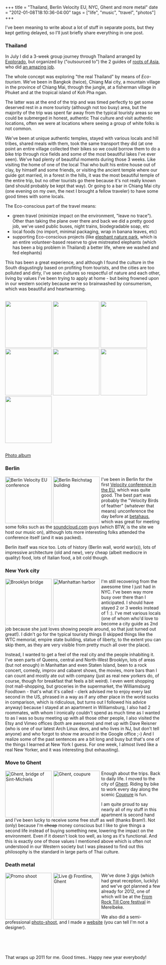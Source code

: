 +++
title = "Thailand, Berlin Velocity EU, NYC, Ghent and more metal"
date = "2012-01-08T18:10:36-04:00"
tags = ["life", "music", "travel", "photos"]
+++
<p>I've been meaning to write about a lot of stuff in separate posts, but they kept getting delayed, so I'll just briefly share everything in one post.

<!--more-->

<h3>Thailand</h3>

In July I did a 3-week group journey through Thailand arranged by <a href="http://www.explorado.be">Explorado</a>, but organized by ("outsourced to") the 2 guides of <a href="http://www.rootsofasia.com/">roots of Asia</a>, who did <a href="http://www.rootsofasia.com/get-to-know-us/feedback.html">an amazing job</a>.

The whole concept was exploring "the real Thailand" by means of <i>Eco-tourism</i>.  We've been in Bangkok (twice), Chiang Mai city, a mountain village in the province of Chiang Mai, through the jungle, at a fisherman village in Phuket and at the tropical island of Koh Pha ngan.

The latter was at the end of the trip and was timed perfectly to get some deserved rest in a more touristy (although not too busy) area, but the majority of the trip was spent far away from the typical touristy areas so we could be submerged in honest, authentic Thai culture and visit authentic locations, often we were at locations where seeing a group of white folks is not common.

We've been at unique authentic temples, stayed with various locals and hill tribes, shared meals with them, took the same transport they did (at one point an entire village collected their bikes so we could borrow them to do a bike trip through rice fields and some of the most beautiful lakes I've ever seen).  We've had plenty of beautiful moments during those 3 weeks.  Like visiting the home of one of the local Thai who built his entire house out of clay, by himself and some friends, or visiting the ancient temple where our guide got married, in a forest in the hills, it was the most beautiful temple of the entire trip, but no other tourists go there because it's not really known (and should probably be kept that way).  Or going to a bar in Chiang Mai city (one evening on my own, the next I brought a fellow traveler) to have some good times with some locals.

The Eco-conscious part of the travel means:

<ul>

<li>green travel (minimize impact on the environment, "leave no trace").  Other than taking the plane over there and back we did a pretty good job, we've used public buses, night trains, biodegradable soap, etc</li>

<li>local foods (no import, minimal packaging, wrap in banana leaves, etc)</li>

<li>supporting Eco-conscious projects (like <a href="http://www.elephantnaturepark.org/">elephant nature park</a>, which is an entire volunteer-based reserve to give mistreated elephants (which has been a big problem in Thailand) a better life, where we washed and fed elephants)</li>

</ul>

This has been a great experience, and although I found the culture in the South disgustingly based on profiting from tourists, and the cities are too polluted and dirty, I've seen cultures so respectful of nature and each other, living by values I've been trying to apply at home - but being frowned upon in our western society because we're so brainwashed by consumerism, which was beautiful and heartwarming.

<br/>

<!-- <img src="/files/thailand_jungle.jpg" height="150px"/> -->

<img src="/files/thailand_elephant.jpg" height="150px"/>

<img src="/files/thailand_tree.jpg" height="150px"/>

<img src="/files/thailand_tribe.jpg" height="150px"/>

<img src="/files/thailand_gekko.jpg" height="150px"/>

<img src="/files/thailand_boat.jpg" height="150px"/>

<img src="/files/thailand_emblem.jpg" height="150px"/>

<img src="/files/thailand_hangmat.jpg" height="150px"/>

<br/><a href="https://www.facebook.com/media/set/?set=a.10150511397165279.397476.627030278&type=1&l=2e7844ab2b">Photo album</a>



<h3>Berlin</h3>

<img style="float:left;margin:0 5px 0 0;" src="/files/berlin_velocity.jpg" alt="Berlin Velocity EU conference" height="150px"/>

<img style="float:left;margin:0 5px 0 0;" src="/files/berlin_reichstag.jpg" alt="Berlin Reichstag building" height="150px"/>

I've been in Berlin for the first <a href="http://velocityconf.com/velocityeu/">Velocity conference in the EU</a>, which was quite good.  The best part was probably the "Velocity Birds of feather" (whatever that means) unconference the day before at <a href="http://betahaus.de">betahaus</a>, which was great for meeting some folks such as the <a href="http://www.soundcloud.com">soundcloud.com</a> guys (which BTW, is the site we host our music on), although lots more interesting folks attended the conference itself (and it was packed).

Berlin itself was nice too.  Lots of history (Berlin wall, world war(s)), lots of impressive architecture (old and new), very cheap (albeit mediocre in quality) food, lots of Italian food, a bit cold though.



<h3 style="clear: left;">New York city</h3>

<img style="float:left;margin:0 5px 0 0;" src="/files/brooklyn_bridge.jpg" alt="Brooklyn bridge" height="150px"/>

<img style="float:left;margin:0 5px 0 0;" src="/files/manhattan_harbor.jpg" alt="Manhattan harbor" height="150px"/>

I'm still recovering from the awesome time I just had in NYC. I've been way more busy over there than I anticipated. I should have stayed 2 or 3 weeks instead of 1 :).  I've met various locals (one of whom who'd love to become a city guide as 2nd job because she just loves showing people around, so that just turned out great!). I didn't go for the typical touristy things (I skipped things like the WTC memorial, empire state building, statue of liberty, to the extent you can skip them, as they are very visible from pretty much all over the place).

Instead, I wanted to get a feel of the real city and the people inhabiting it.  I've seen parts of Queens, central and North-West Brooklyn, lots of areas (but not enough) in Manhattan and even Staten Island, been to a rock concert, comedy, improv and cabaret shows, the movies, more bars than I can count and mostly ate out with company (just as real new yorkers do, of course, though for breakfast that feels a bit weird).  I even went shopping (not mall-shopping, but groceries in the supermarket, the Williamsburg Foodtown - that's what it's called - clerk advised me to enjoy every last second in the US, phrased in a way as if any other place in the world sucks in comparison, which is ridiculous, but turns out I followed his advice anyway) because I stayed at an apartment in Williamsburg, I also had 2 roommates, with whom I ironically couldn't spend as much time as I wanted to as I was so busy meeting up with all those other people, I also visited the Etsy and Vimeo offices (both are awesome) and met up with Dave Reisner (who is one of our latest Arch Linux devs, and who lives in NJ, but don't tell anyone) and who forgot to show me around in the Google office ;-)  And I realize some of the past sentences are a bit long and busy but that's one of the things I learned at New York I guess.  For one week, I almost lived like a real New Yorker, and it was interesting (but exhausting).



<h3 style="clear: left;">Move to Ghent</h3>

<img style="float:left;margin:0 5px 0 0;" src="/files/ghent_bridge.jpg" alt="Ghent, bridge of Sint-Michiels" height="150px"/>

<img style="float:left;margin:0 5px 0 0;" src="/files/ghent_coupure.jpg" alt="Ghent, coupure" height="150px"/>

Enough about the trips.  Back to daily life.  I moved to the city of <a href="http://en.wikipedia.org/wiki/Ghent">Ghent</a>.  Riding by bike to work every day along the scenic <a href="http://nl.wikipedia.org/wiki/Coupure_%28Gent%29">Coupure</a> is fun.

I am quite proud to say nearly all of my stuff in this apartment is second hand and I've been lucky to receive some free stuff as well (thanks Bram!).  Not (only) because I'm <span style="text-decoration:line-through">cheap</span> money conscious but I like to give things a second life instead of buying something new, lowering the impact on the environment. Even if it doesn't look too well, as long as it's functional.  And this is exactly one of those values I mentioned above which is often not understood in our Western society but I was pleased to find out this philosophy is the standard in large parts of Thai culture.



<h3 style="clear: left;">Death metal</h3>

<img style="float:left;margin:0 5px 0 0;" src="/files/li_promoshoot.jpg" alt="Promo shoot" height="150px"/>

<img style="float:left;margin:0 5px 0 0;" src="/files/li_frontline.jpg" alt="Live @ Frontline, Ghent" height="150px"/>

We've done 3 gigs (which had great reception, luckily) and we've got planned a few already for 2012, one of which will be at the <a href="https://www.facebook.com/pages/From-Rock-Till-Core/141364465969247">From Rock Till Core festival</a> in Merelbeke.

We also did a semi-professional <a href="http://www.lightbulbinferno.com/album_promoshoot_summer_2011">photo-shoot</a>, and I made a <a href="http://www.lightbulbinferno.com/">website</a> (you can tell I'm not a designer).

<br style="clear: left;" />

<br/>

<br/>

That wraps up 2011 for me. Good times.. Happy new year everybody!
